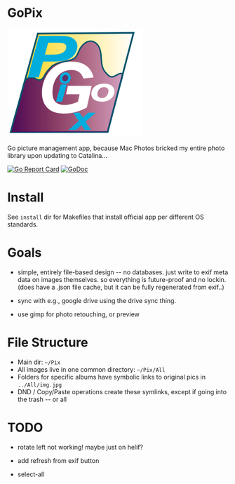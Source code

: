 # GoPix

![alt tag](logo/gopix_icon.png)

Go picture management app, because Mac Photos bricked my entire photo library upon updating to Catalina...

[![Go Report Card](https://goreportcard.com/badge/github.com/goki/gopix)](https://goreportcard.com/report/github.com/goki/gopix)
[![GoDoc](https://godoc.org/github.com/goki/gopix?status.svg)](https://godoc.org/github.com/goki/gopix)

# Install

See `install` dir for Makefiles that install official app per different OS standards.

# Goals

* simple, entirely file-based design -- no databases.   just write to exif meta data on images themselves.  so everything is future-proof and no lockin.  (does have a .json file cache, but it can be fully regenerated from exif..)

* sync with e.g., google drive using the drive sync thing.

* use gimp for photo retouching, or preview

# File Structure

* Main dir: `~/Pix`
* All images live in one common directory: `~/Pix/All`
* Folders for specific albums have symbolic links to original pics in `../All/img.jpg`
* DND / Copy/Paste operations create these symlinks, except if going into the trash -- or all

# TODO

* rotate left not working!  maybe just on helif?

* add refresh from exif button

* select-all




